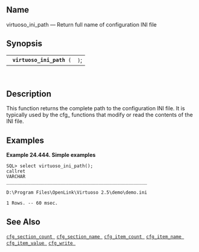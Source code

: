 <div id="fn_virtuoso_ini_path" class="refentry">

<div class="titlepage">

</div>

<div class="refnamediv">

## Name

virtuoso_ini_path — Return full name of configuration INI file

</div>

<div class="refsynopsisdiv">

## Synopsis

<div id="fsyn_virtuoso_ini_path" class="funcsynopsis">

|                                |      |
|--------------------------------|------|
| ` `**`virtuoso_ini_path`**` (` | `)`; |

<div class="funcprototype-spacer">

 

</div>

</div>

</div>

<div id="desc_61" class="refsect1">

## Description

This function returns the complete path to the configuration INI file.
It is typically used by the cfg\_ functions that modify or read the
contents of the INI file.

</div>

<div id="examples_20" class="refsect1">

## Examples

<div id="ex_virtuoso_ini_path" class="example">

**Example 24.444. Simple examples**

<div class="example-contents">

``` screen
SQL> select virtuoso_ini_path();
callret
VARCHAR
____________________________________________________

D:\Program Files\OpenLink\Virtuoso 2.5\demo\demo.ini

1 Rows. -- 60 msec.
```

</div>

</div>

  

</div>

<div id="seealso_33" class="refsect1">

## See Also

<a href="fn_cfg_section_count.html" class="link"
title="cfg_section_count"><code
class="function">cfg_section_count </code></a>
<a href="fn_cfg_section_name.html" class="link"
title="cfg_section_name"><code
class="function">cfg_section_name </code></a>
<a href="fn_cfg_item_count.html" class="link"
title="cfg_item_count"><code class="function">cfg_item_count </code></a>
<a href="fn_cfg_item_name.html" class="link" title="cfg_item_name"><code
class="function">cfg_item_name </code></a>
<a href="fn_cfg_item_value.html" class="link"
title="cfg_item_value"><code class="function">cfg_item_value </code></a>
<a href="fn_cfg_write.html" class="link" title="cfg_write"><code
class="function">cfg_write </code></a>

</div>

</div>
